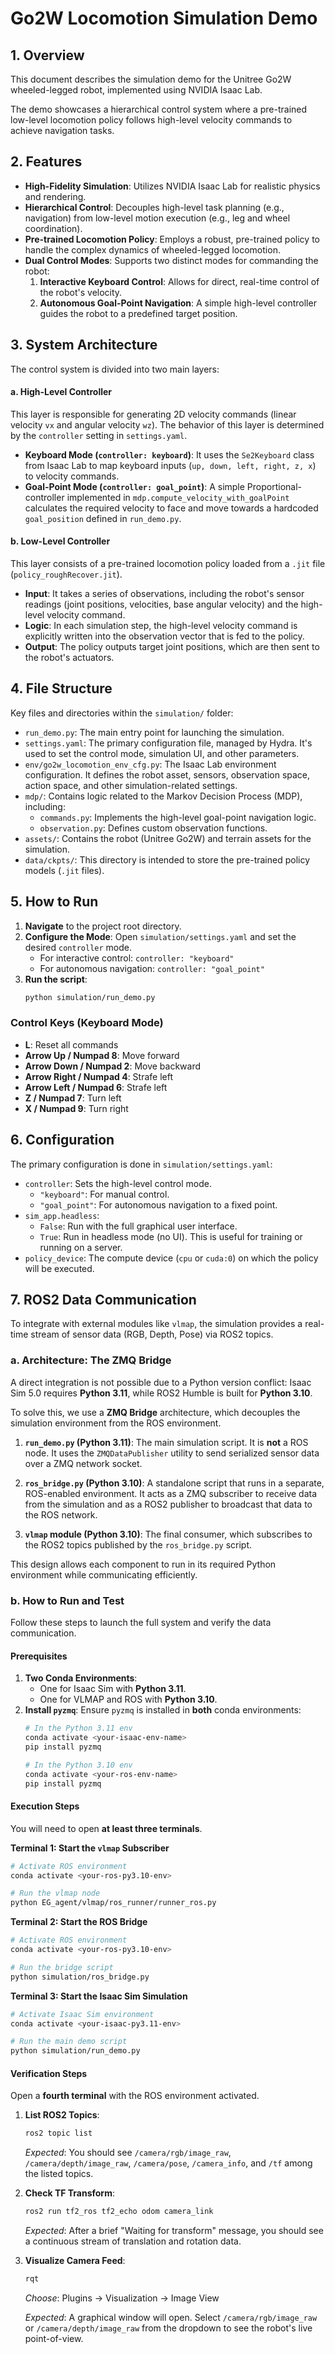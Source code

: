 # Go2W Locomotion Simulation Demo

## 1. Overview

This document describes the simulation demo for the Unitree Go2W wheeled-legged robot, implemented using NVIDIA Isaac Lab.

The demo showcases a hierarchical control system where a pre-trained low-level locomotion policy follows high-level velocity commands to achieve navigation tasks.

## 2. Features

- **High-Fidelity Simulation**: Utilizes NVIDIA Isaac Lab for realistic physics and rendering.
- **Hierarchical Control**: Decouples high-level task planning (e.g., navigation) from low-level motion execution (e.g., leg and wheel coordination).
- **Pre-trained Locomotion Policy**: Employs a robust, pre-trained policy to handle the complex dynamics of wheeled-legged locomotion.
- **Dual Control Modes**: Supports two distinct modes for commanding the robot:
    1.  **Interactive Keyboard Control**: Allows for direct, real-time control of the robot's velocity.
    2.  **Autonomous Goal-Point Navigation**: A simple high-level controller guides the robot to a predefined target position.

## 3. System Architecture

The control system is divided into two main layers:

#### a. High-Level Controller

This layer is responsible for generating 2D velocity commands (linear velocity `vx` and angular velocity `wz`). The behavior of this layer is determined by the `controller` setting in `settings.yaml`.

- **Keyboard Mode (`controller: keyboard`)**: It uses the `Se2Keyboard` class from Isaac Lab to map keyboard inputs (`up, down, left, right, z, x`) to velocity commands.
- **Goal-Point Mode (`controller: goal_point`)**: A simple Proportional-controller implemented in `mdp.compute_velocity_with_goalPoint` calculates the required velocity to face and move towards a hardcoded `goal_position` defined in `run_demo.py`.

#### b. Low-Level Controller

This layer consists of a pre-trained locomotion policy loaded from a `.jit` file (`policy_roughRecover.jit`).

- **Input**: It takes a series of observations, including the robot's sensor readings (joint positions, velocities, base angular velocity) and the high-level velocity command.
- **Logic**: In each simulation step, the high-level velocity command is explicitly written into the observation vector that is fed to the policy.
- **Output**: The policy outputs target joint positions, which are then sent to the robot's actuators.

## 4. File Structure

Key files and directories within the `simulation/` folder:

- `run_demo.py`: The main entry point for launching the simulation.
- `settings.yaml`: The primary configuration file, managed by Hydra. It's used to set the control mode, simulation UI, and other parameters.
- `env/go2w_locomotion_env_cfg.py`: The Isaac Lab environment configuration. It defines the robot asset, sensors, observation space, action space, and other simulation-related settings.
- `mdp/`: Contains logic related to the Markov Decision Process (MDP), including:
    - `commands.py`: Implements the high-level goal-point navigation logic.
    - `observation.py`: Defines custom observation functions.
- `assets/`: Contains the robot (Unitree Go2W) and terrain assets for the simulation.
- `data/ckpts/`: This directory is intended to store the pre-trained policy models (`.jit` files).

## 5. How to Run

1.  **Navigate** to the project root directory.
2.  **Configure the Mode**: Open `simulation/settings.yaml` and set the desired `controller` mode.
    - For interactive control: `controller: "keyboard"`
    - For autonomous navigation: `controller: "goal_point"`
3.  **Run the script**:
    ```bash
    python simulation/run_demo.py
    ```

### Control Keys (Keyboard Mode)

- **L**: Reset all commands
- **Arrow Up / Numpad 8**: Move forward
- **Arrow Down / Numpad 2**: Move backward
- **Arrow Right / Numpad 4**: Strafe left
- **Arrow Left / Numpad 6**: Strafe left
- **Z / Numpad 7**: Turn left
- **X / Numpad 9**: Turn right


## 6. Configuration

The primary configuration is done in `simulation/settings.yaml`:

- `controller`: Sets the high-level control mode.
  - `"keyboard"`: For manual control.
  - `"goal_point"`: For autonomous navigation to a fixed point.
- `sim_app.headless`:
  - `False`: Run with the full graphical user interface.
  - `True`: Run in headless mode (no UI). This is useful for training or running on a server.
- `policy_device`: The compute device (`cpu` or `cuda:0`) on which the policy will be executed.


## 7. ROS2 Data Communication

To integrate with external modules like `vlmap`, the simulation provides a real-time stream of sensor data (RGB, Depth, Pose) via ROS2 topics.

### a. Architecture: The ZMQ Bridge

A direct integration is not possible due to a Python version conflict: Isaac Sim 5.0 requires **Python 3.11**, while ROS2 Humble is built for **Python 3.10**. 

To solve this, we use a **ZMQ Bridge** architecture, which decouples the simulation environment from the ROS environment.

1.  **`run_demo.py` (Python 3.11)**: The main simulation script. It is **not** a ROS node. It uses the `ZMQDataPublisher` utility to send serialized sensor data over a ZMQ network socket.

2.  **`ros_bridge.py` (Python 3.10)**: A standalone script that runs in a separate, ROS-enabled environment. It acts as a ZMQ subscriber to receive data from the simulation and as a ROS2 publisher to broadcast that data to the ROS network.

3.  **`vlmap` module (Python 3.10)**: The final consumer, which subscribes to the ROS2 topics published by the `ros_bridge.py` script.

This design allows each component to run in its required Python environment while communicating efficiently.

### b. How to Run and Test

Follow these steps to launch the full system and verify the data communication.

#### Prerequisites

1.  **Two Conda Environments**: 
    - One for Isaac Sim with **Python 3.11**.
    - One for VLMAP and ROS with **Python 3.10**.
2.  **Install `pyzmq`**: Ensure `pyzmq` is installed in **both** conda environments:
    ```bash
    # In the Python 3.11 env
    conda activate <your-isaac-env-name>
    pip install pyzmq

    # In the Python 3.10 env
    conda activate <your-ros-env-name>
    pip install pyzmq
    ```

#### Execution Steps

You will need to open **at least three terminals**.

**Terminal 1: Start the `vlmap` Subscriber**

```bash
# Activate ROS environment
conda activate <your-ros-py3.10-env>

# Run the vlmap node
python EG_agent/vlmap/ros_runner/runner_ros.py
```

**Terminal 2: Start the ROS Bridge**

```bash
# Activate ROS environment
conda activate <your-ros-py3.10-env>

# Run the bridge script
python simulation/ros_bridge.py
```

**Terminal 3: Start the Isaac Sim Simulation**

```bash
# Activate Isaac Sim environment
conda activate <your-isaac-py3.11-env>

# Run the main demo script
python simulation/run_demo.py
```

#### Verification Steps

Open a **fourth terminal** with the ROS environment activated.

1.  **List ROS2 Topics**:
    ```bash
    ros2 topic list
    ```
    *Expected*: You should see `/camera/rgb/image_raw`, `/camera/depth/image_raw`, `/camera/pose`, `/camera_info`, and `/tf` among the listed topics.

2.  **Check TF Transform**:
    ```bash
    ros2 run tf2_ros tf2_echo odom camera_link
    ```
    *Expected*: After a brief "Waiting for transform" message, you should see a continuous stream of translation and rotation data.

3.  **Visualize Camera Feed**:
    ```bash
    rqt
    ```
    *Choose*: Plugins → Visualization → Image View

    *Expected*: A graphical window will open. Select `/camera/rgb/image_raw` or  `/camera/depth/image_raw` from the dropdown to see the robot's live point-of-view.
